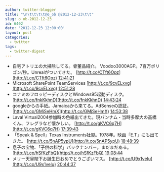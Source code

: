 ```yaml
---
author: twitter-blogger
title: "\n\t\t\t\t@o_ob @2012-12-23\t\t"
slug: o_ob-2012-12-23
id: 6402
date: '2012-12-23 12:00:00'
layout: post
categories:
  - twitter
tags:
  - twitter-digest
---
```


*   自宅アトリエの大掃除してる。骨董品紹介。 Voodoo3000AGP。7百万ポリゴン/秒。Unrealがついてきた。 [http://t.co/CTft6Opz](http://t.co/CTft6Opz) [12:41:21](http://twitter.com/o_ob/statuses/282692342530572290)
*   Microsoft SharePoint TeamServices [http://t.co/9cvELxvg](http://t.co/9cvELxvg) [12:51:28](http://twitter.com/o_ob/statuses/282694887374192641)
*   コナミのフロッピーディスクとWindows95起動ディスク。 [http://t.co/fnkKkhnD](http://t.co/fnkKkhnD) [14:43:24](http://twitter.com/o_ob/statuses/282723055581683714)
*   googleからの手紙。Jamaicaから来てる。AdSenseの認証。 [http://t.co/GMjSeHmX](http://t.co/GMjSeHmX) [14:53:38](http://twitter.com/o_ob/statuses/282725631656083456)
*   Laval Virtual2004参加時の色紙出てきた。現バンナム・当時多摩大の高橋くん、フレグラなど懐かしい。 [http://t.co/gKVC6q7H](http://t.co/gKVC6q7H) [17:39:43](http://twitter.com/o_ob/statuses/282767427899650049)
*   「Speak & Spell」Texas Instruments社製。1978年。映画「E.T」にも出てきた。 [http://t.co/5nAP5ypU](http://t.co/5nAP5ypU) [18:48:39](http://twitter.com/o_ob/statuses/282784776618901504)
*   息子の宝物、「子供の科学」バックナンバー。まだまだある。 [http://t.co/hSfKzFbQ](http://t.co/hSfKzFbQ) [19:08:44](http://twitter.com/o_ob/statuses/282789828171550720)
*   メリー天皇陛下お誕生日おめでとうございマス。 [http://t.co/U9x1veIu](http://t.co/U9x1veIu) [20:44:37](http://twitter.com/o_ob/statuses/282813961534074880)